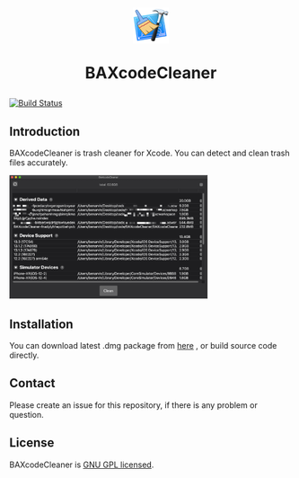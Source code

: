 <h1 align="center">
  <img src="https://github.com/BenArvin/BAXcodeCleaner/blob/master/materials/icon-64.png?raw=true">
  <p align="center">BAXcodeCleaner</p>
</h1>

[![Build Status](https://travis-ci.org/BenArvin/BAXcodeCleaner.svg?branch=master)](https://travis-ci.org/BenArvin/BAXcodeCleaner)

## Introduction

BAXcodeCleaner is trash cleaner for Xcode. You can detect and clean trash files accurately.

<div align="left">
<img src="https://github.com/BenArvin/BAXcodeCleaner/blob/master/materials/snapshot.png?raw=true" style="width:70%;height:70%">
</div>

## Installation
<p align="left">
	<a>You can download latest .dmg package from</a>
	<a href="https://github.com/BenArvin/BAXcodeCleaner/releases">here</a>
	<a>, or build source code directly.</a>
</p>


## Contact

Please create an issue for this repository, if there is any problem or question.

## License

BAXcodeCleaner is [GNU GPL licensed](./LICENSE).
